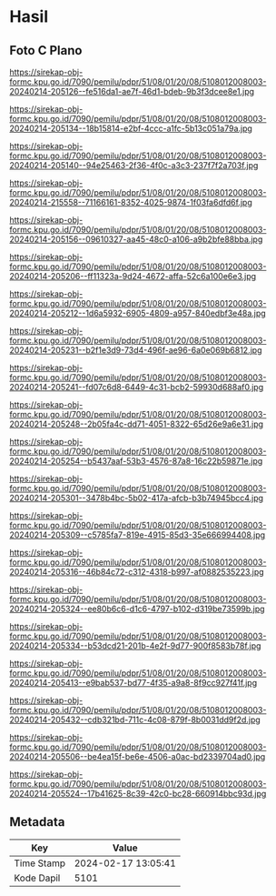 # Hasil

## Foto C Plano

https://sirekap-obj-formc.kpu.go.id/7090/pemilu/pdpr/51/08/01/20/08/5108012008003-20240214-205126--fe516da1-ae7f-46d1-bdeb-9b3f3dcee8e1.jpg

https://sirekap-obj-formc.kpu.go.id/7090/pemilu/pdpr/51/08/01/20/08/5108012008003-20240214-205134--18b15814-e2bf-4ccc-a1fc-5b13c051a79a.jpg

https://sirekap-obj-formc.kpu.go.id/7090/pemilu/pdpr/51/08/01/20/08/5108012008003-20240214-205140--94e25463-2f36-4f0c-a3c3-237f7f2a703f.jpg

https://sirekap-obj-formc.kpu.go.id/7090/pemilu/pdpr/51/08/01/20/08/5108012008003-20240214-215558--71166161-8352-4025-9874-1f03fa6dfd6f.jpg

https://sirekap-obj-formc.kpu.go.id/7090/pemilu/pdpr/51/08/01/20/08/5108012008003-20240214-205156--09610327-aa45-48c0-a106-a9b2bfe88bba.jpg

https://sirekap-obj-formc.kpu.go.id/7090/pemilu/pdpr/51/08/01/20/08/5108012008003-20240214-205206--ff11323a-9d24-4672-affa-52c6a100e6e3.jpg

https://sirekap-obj-formc.kpu.go.id/7090/pemilu/pdpr/51/08/01/20/08/5108012008003-20240214-205212--1d6a5932-6905-4809-a957-840edbf3e48a.jpg

https://sirekap-obj-formc.kpu.go.id/7090/pemilu/pdpr/51/08/01/20/08/5108012008003-20240214-205231--b2f1e3d9-73d4-496f-ae96-6a0e069b6812.jpg

https://sirekap-obj-formc.kpu.go.id/7090/pemilu/pdpr/51/08/01/20/08/5108012008003-20240214-205241--fd07c6d8-6449-4c31-bcb2-59930d688af0.jpg

https://sirekap-obj-formc.kpu.go.id/7090/pemilu/pdpr/51/08/01/20/08/5108012008003-20240214-205248--2b05fa4c-dd71-4051-8322-65d26e9a6e31.jpg

https://sirekap-obj-formc.kpu.go.id/7090/pemilu/pdpr/51/08/01/20/08/5108012008003-20240214-205254--b5437aaf-53b3-4576-87a8-16c22b59871e.jpg

https://sirekap-obj-formc.kpu.go.id/7090/pemilu/pdpr/51/08/01/20/08/5108012008003-20240214-205301--3478b4bc-5b02-417a-afcb-b3b74945bcc4.jpg

https://sirekap-obj-formc.kpu.go.id/7090/pemilu/pdpr/51/08/01/20/08/5108012008003-20240214-205309--c5785fa7-819e-4915-85d3-35e666994408.jpg

https://sirekap-obj-formc.kpu.go.id/7090/pemilu/pdpr/51/08/01/20/08/5108012008003-20240214-205316--46b84c72-c312-4318-b997-af0882535223.jpg

https://sirekap-obj-formc.kpu.go.id/7090/pemilu/pdpr/51/08/01/20/08/5108012008003-20240214-205324--ee80b6c6-d1c6-4797-b102-d319be73599b.jpg

https://sirekap-obj-formc.kpu.go.id/7090/pemilu/pdpr/51/08/01/20/08/5108012008003-20240214-205334--b53dcd21-201b-4e2f-9d77-900f8583b78f.jpg

https://sirekap-obj-formc.kpu.go.id/7090/pemilu/pdpr/51/08/01/20/08/5108012008003-20240214-205413--e9bab537-bd77-4f35-a9a8-8f9cc927f41f.jpg

https://sirekap-obj-formc.kpu.go.id/7090/pemilu/pdpr/51/08/01/20/08/5108012008003-20240214-205432--cdb321bd-711c-4c08-879f-8b0031dd9f2d.jpg

https://sirekap-obj-formc.kpu.go.id/7090/pemilu/pdpr/51/08/01/20/08/5108012008003-20240214-205506--be4ea15f-be6e-4506-a0ac-bd2339704ad0.jpg

https://sirekap-obj-formc.kpu.go.id/7090/pemilu/pdpr/51/08/01/20/08/5108012008003-20240214-205524--17b41625-8c39-42c0-bc28-660914bbc93d.jpg


## Metadata

| Key        | Value               |
| ---------- | ------------------- |
| Time Stamp | 2024-02-17 13:05:41 |
| Kode Dapil | 5101                |




